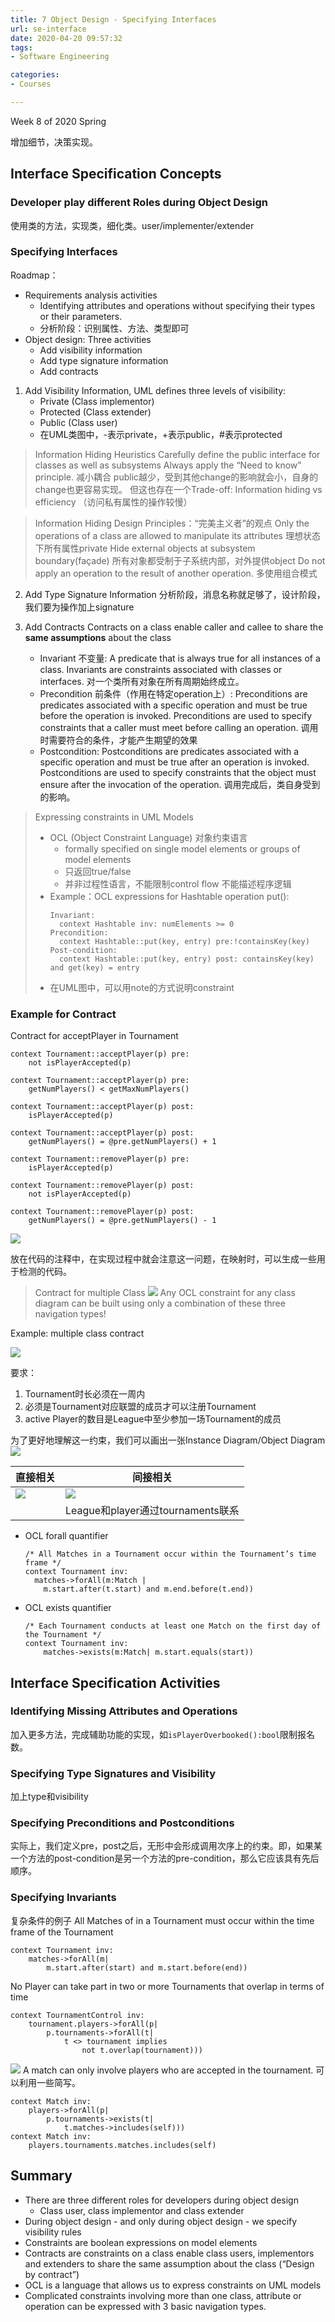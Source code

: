 ```yaml
---
title: 7 Object Design - Specifying Interfaces
url: se-interface
date: 2020-04-20 09:57:32
tags: 
- Software Engineering

categories: 
- Courses

---
```


Week 8 of 2020 Spring

<!--more-->



增加细节，决策实现。

## Interface Specification Concepts

### Developer play different Roles during Object Design

使用类的方法，实现类，细化类。user/implementer/extender

### Specifying Interfaces

Roadmap：
- Requirements analysis activities
  - Identifying attributes and operations without specifying their types or their parameters. 
  - 分析阶段：识别属性、方法、类型即可
- Object design: Three activities
  - Add visibility information 
  - Add type signature information
  - Add contracts



1. Add Visibility Information, UML defines three levels of visibility:
   - Private (Class implementor)
   - Protected (Class extender)
   - Public (Class user)
   - 在UML类图中，-表示private，+表示public，#表示protected

> Information Hiding Heuristics
> Carefully define the public interface for classes as well as subsystems 
> Always apply the “Need to know” principle. 减小耦合
> public越少，受到其他change的影响就会小，自身的change也更容易实现。
> 但这也存在一个Trade-off: Information hiding vs efficiency （访问私有属性的操作较慢）

> Information Hiding Design Principles：“完美主义者”的观点
> Only the operations of a class are allowed to manipulate its attributes 理想状态下所有属性private
> Hide external objects at subsystem boundary(façade) 所有对象都受制于子系统内部，对外提供object
> Do not apply an operation to the result of another operation. 多使用组合模式


2. Add Type Signature Information
   分析阶段，消息名称就足够了，设计阶段，我们要为操作加上signature

3. Add Contracts
   Contracts on a class enable caller and callee to share the **same assumptions** about the class
   - Invariant 不变量: A predicate that is always true for all instances of a class. Invariants are constraints associated with classes or interfaces. 对一个类所有对象在所有周期始终成立。
   - Precondition 前条件（作用在特定operation上）: Preconditions are predicates associated with a specific operation and must be true before the operation is invoked. Preconditions are used to specify constraints that a caller must meet before calling an operation.  调用时需要符合的条件，才能产生期望的效果
   - Postcondition: Postconditions are predicates associated with a specific operation and must be true after an operation is invoked. Postconditions are used to specify constraints that the object must ensure after the invocation of the operation. 调用完成后，类自身受到的影响。

> Expressing constraints in UML Models
> - OCL (Object Constraint Language) 对象约束语言
>   - formally specified on single model elements or groups of model elements
>   - 只返回true/false
>   - 并非过程性语言，不能限制control flow 不能描述程序逻辑
> - Example：OCL expressions for Hashtable operation put():
>   ```
>   Invariant: 
>     context Hashtable inv: numElements >= 0
>   Precondition: 
>     context Hashtable::put(key, entry) pre:!containsKey(key)
>   Post-condition: 
>     context Hashtable::put(key, entry) post: containsKey(key) and get(key) = entry
>   ```
> - 在UML图中，可以用note的方式说明constraint


### Example for Contract
Contract for acceptPlayer in Tournament
```
context Tournament::acceptPlayer(p) pre:
	not isPlayerAccepted(p)

context Tournament::acceptPlayer(p) pre:
	getNumPlayers() < getMaxNumPlayers()

context Tournament::acceptPlayer(p) post:
	isPlayerAccepted(p)

context Tournament::acceptPlayer(p) post:
	getNumPlayers() = @pre.getNumPlayers() + 1

context Tournament::removePlayer(p) pre:
	isPlayerAccepted(p)

context Tournament::removePlayer(p) post:
	not isPlayerAccepted(p)

context Tournament::removePlayer(p) post:
	getNumPlayers() = @pre.getNumPlayers() - 1
```

![](./img/04-20-10-45-58.png)

放在代码的注释中，在实现过程中就会注意这一问题，在映射时，可以生成一些用于检测的代码。

> Contract for multiple Class
> ![](./img/04-20-11-00-55.png)
> Any OCL constraint for any class diagram can be built using only a combination of these three navigation types!

Example: multiple class contract

![](./img/04-20-11-02-52.png)

要求：
1. Tournament时长必须在一周内
2. 必须是Tournament对应联盟的成员才可以注册Tournament
3. active Player的数目是League中至少参加一场Tournament的成员 

为了更好地理解这一约束，我们可以画出一张Instance Diagram/Object Diagram
![](./img/04-20-11-04-27.png)

|直接相关 | 间接相关
| ----    |  ---
| ![](./img/04-20-11-12-00.png) |![](./img/04-20-11-11-24.png)
| | League和player通过tournaments联系



- OCL forall quantifier
  ```
  /* All Matches in a Tournament occur within the Tournament’s time frame */
  context Tournament inv:
    matches->forAll(m:Match |
      m.start.after(t.start) and m.end.before(t.end))
  ```
- OCL exists quantifier
  ```
  /* Each Tournament conducts at least one Match on the first day of the Tournament */
  context Tournament inv:
      matches->exists(m:Match| m.start.equals(start))
  ```

## Interface Specification Activities

### Identifying Missing Attributes and Operations

加入更多方法，完成辅助功能的实现，如`isPlayerOverbooked():bool`限制报名数。

### Specifying Type Signatures and Visibility

加上type和visibility

### Specifying Preconditions and Postconditions

实际上，我们定义pre，post之后，无形中会形成调用次序上的约束。即，如果某一个方法的post-condition是另一个方法的pre-condition，那么它应该具有先后顺序。

### Specifying Invariants

复杂条件的例子
All Matches of in a Tournament must occur within the time frame of the Tournament
```
context Tournament inv:
    matches->forAll(m|
        m.start.after(start) and m.start.before(end))
```
No Player can take part in two or more Tournaments that overlap in terms of time
```
context TournamentControl inv:
    tournament.players->forAll(p|
        p.tournaments->forAll(t|
            t <> tournament implies
                not t.overlap(tournament)))
```
![](./img/04-20-11-27-12.png)
A match can only involve players who are accepted in the tournament. 可以利用一些简写。
```
context Match inv:
    players->forAll(p|
        p.tournaments->exists(t|
            t.matches->includes(self)))
context Match inv:
    players.tournaments.matches.includes(self)
```


## Summary

- There are three different  roles for  developers during object design
  - Class user, class implementor and class extender
- During object design - and only during object design - we specify visibility rules
- Constraints are boolean expressions on model elements
- Contracts are constraints on a class enable class users, implementors and extenders to share the same assumption about the class (“Design by contract”)
- OCL is a language that allows us to express constraints on UML models 
- Complicated constraints involving more than one class, attribute or operation can be expressed with 3 basic navigation types. 